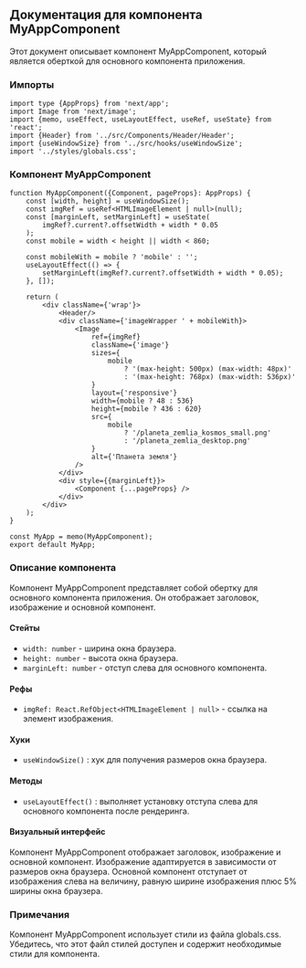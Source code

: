 ## Документация для компонента MyAppComponent

Этот документ описывает компонент MyAppComponent, который является оберткой для основного компонента приложения.

### Импорты

```tsx
import type {AppProps} from 'next/app';
import Image from 'next/image';
import {memo, useEffect, useLayoutEffect, useRef, useState} from 'react';
import {Header} from '../src/Components/Header/Header';
import {useWindowSize} from '../src/hooks/useWindowSize';
import '../styles/globals.css';
```

### Компонент MyAppComponent

```tsx
function MyAppComponent({Component, pageProps}: AppProps) {
    const [width, height] = useWindowSize();
    const imgRef = useRef<HTMLImageElement | null>(null);
    const [marginLeft, setMarginLeft] = useState(
        imgRef?.current?.offsetWidth + width * 0.05
    );
    const mobile = width < height || width < 860;

    const mobileWith = mobile ? 'mobile' : '';
    useLayoutEffect(() => {
        setMarginLeft(imgRef?.current?.offsetWidth + width * 0.05);
    }, []);

    return (
        <div className={'wrap'}>
            <Header/>
            <div className={'imageWrapper ' + mobileWith}>
                <Image
                    ref={imgRef}
                    className={'image'}
                    sizes={
                        mobile
                            ? '(max-height: 500px) (max-width: 48px)'
                            : '(max-height: 768px) (max-width: 536px)'
                    }
                    layout={'responsive'}
                    width={mobile ? 48 : 536}
                    height={mobile ? 436 : 620}
                    src={
                        mobile
                            ? '/planeta_zemlia_kosmos_small.png'
                            : '/planeta_zemlia_desktop.png'
                    }
                    alt={'Планета земля'}
                />
            </div>
            <div style={{marginLeft}}>
                <Component {...pageProps} />
            </div>
        </div>
    );
}

const MyApp = memo(MyAppComponent);
export default MyApp;
```

### Описание компонента

Компонент MyAppComponent представляет собой обертку для основного компонента приложения. Он отображает заголовок,
изображение и основной компонент.

#### Стейты

- `width: number`  - ширина окна браузера.
- `height: number`  - высота окна браузера.
- `marginLeft: number`  - отступ слева для основного компонента.

#### Рефы

- `imgRef: React.RefObject<HTMLImageElement | null>`  - ссылка на элемент изображения.

#### Хуки

- `useWindowSize()` : хук для получения размеров окна браузера.

#### Методы

- `useLayoutEffect()` : выполняет установку отступа слева для основного компонента после рендеринга.

#### Визуальный интерфейс

Компонент MyAppComponent отображает заголовок, изображение и основной компонент. Изображение адаптируется в зависимости
от размеров окна браузера. Основной компонент отступает от изображения слева на величину, равную ширине изображения плюс
5% ширины окна браузера.

### Примечания

Компонент MyAppComponent использует стили из файла globals.css. Убедитесь, что этот файл стилей доступен и содержит
необходимые стили для компонента.
